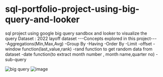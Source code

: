 # sql-portfolio-project-using-big-query-and-looker
sql project using google big query sandbox and looker to visualize the query
Dataset : 2022 layoff dataset
---Concepts explored in this project---
-Aggregations(Min,Max,Avg)
-Group By
-Having
-Order By
-Limit
-offset
-window function(last_value,rank)
-rand function to get random data from dataset
-date function(to extract month number , month name,quarter no)
-sub-query

![big query](https://user-images.githubusercontent.com/80448838/214802589-48e72653-382b-4b7d-91cb-6672e0283e21.JPG)
![image](https://user-images.githubusercontent.com/80448838/214802652-99562614-ce6e-4159-85f4-639bf3192ab4.png)
